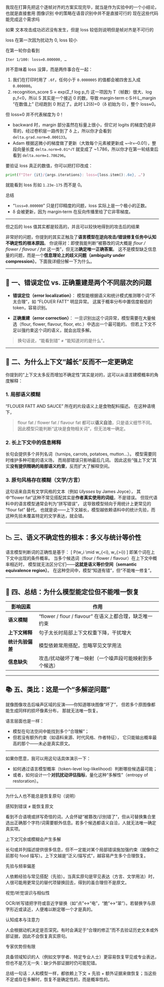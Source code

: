 我现在打算先把这个逐帧对齐的方案实现完毕，就当是作为实验中的一个小结论，也就是直接套用 图像识别 中的策略在语音识别中并不是直接可行的
现在这些代码能完成这个需求吗

如果 文本攻击成功迟迟没有发生，但是 loss 较低则说明但是帧对齐是不可行的




loss 在第一次因为扰动为 0, loss 较小

在第一轮你会看到  

```
Iter 1/100: loss=0.000000, …
```

并不意味着 loss 没算，而是两件事合在一起：

1. 我们在打印时用了 `.6f`，任何小于 `0.0000005` 的值都会被四舍五入成 `0.000000`。  
2. recognition_score S = exp(Σ_f log p_f) 这一项因为 T（帧数）很大、log p_f<0，所以 S 其实是一个接近 0 的数，导致 margin‐term c·S·H·L_margin “在数值上” 已经跑到 0 附近了。此时 L2(δ)=0（δ 初始为 0），整个 loss≈0。

但 loss≈0 并不代表梯度为 0！  

- backward 时，margin 部分虽然在标量上很小，但它对 logits 的梯度仍是非零的，经过卷积层一路传到了 δ 上，所以你才会看到 `delta.grad.norm=0.000133`。  
- Adam 根据这微小的梯度做了更新（大致每个元素被更新成 ~–lr=–0.01），整段向量长度 `delta.norm≈0.01*√T` 就变成了 ~1.786，所以你才在第一轮结束后看到 `delta.norm=1.786296`。

要验证 loss 真正的数值，你可以把打印改成：  
```python
print(f"Iter {it}/{args.iterations}: loss={loss.item():.6e}, …")
```  
就能看到 loss 形如 `1.23e-175` 而不是 0。

总结  
- “`loss=0.000000`” 只是打印精度的问题，loss 实际上是一个极小的正数。  
- δ 会被更新，因为 margin‐term 在反向传播里给了它非零梯度。

---

但之后的 loss 值其实都是较高的，并且可以较快地得到的攻击后的结果

非常好的问题，你提到的其实正触及了**语言模型在逆向攻击/错误修复任务中认知不确定性的根本原因**。
你说得对：即使我能判断“被篡改的词大概是 *flour / flower / flavour / fat* 这一类”，但无法**确定唯一正确答案**。
这不是模型缺乏信息量的问题，而是一个**信息理论上的歧义问题（ambiguity under compression）**。下面我详细分解一下为什么。

---

## 🧩 一、错误定位 vs. 正确重建是两个不同层次的问题

* **错误定位（error localization）**：
  模型能根据语义和统计模式推测哪个词“不太合理”，如 “FLOUER FATT” 明显异常。
  这属于概率分布中置信度极低的 token，容易识别。

* **正确重建（error correction）**：
  一旦识别出这个词异常，模型需要在大量候选（flour, flower, flavour, floor, etc.）中选出一个最可能的。
  但若上下文不足以强约束这个词的语义，就会出现多解。

> 换句话说，“能看到错” ≠ “能知道对的是什么”。

---

## 🧠 二、为什么上下文“越长”反而不一定更确定

你提到的“上下文太多反而增加不确定性”其实是对的，这可以从语言建模概率的角度解释：

### 1. **局部语义模糊**

“FLOUER FATT AND SAUCE” 所在的片段语义上是食物配料描述。
在这种语境下，

> flour fat / flower fat / flavour fat
> 都可以**语义自洽**，只是语义细节不同。
> 因此模型只能判断“这块是食物相关词”，但无法唯一确定。

### 2. **长上下文中的信息稀释**

长句会提供多个并列名词（turnips, carrots, potatoes, mutton...）。
模型需要同时维护多种可能的语义场，
而局部错误只影响最后几词。
因此这些“强上下文”其实**没有提供精确的局部语义约束**，反而扩大了解释空间。

### 3. **原句风格存在模糊（文学/方言）**

这句话来自具有文学风格的文本（例如 *Ulysses* by James Joyce），
其中“flower fat”这种不常见搭配其实是**作者真实使用的词组**，不是错误。
但现代语料中的语言模型通常会判为“拼写错误”，
这导致模型倾向于用统计上更常见的 “flour fat” 替代。
也就是说——上下文越长，模型越依赖语料中的统计先验，而这种先验未覆盖特定的文学表达，就会错。

---

## 📉 三、语义不确定性的根本：多义与统计等价性

语言模型判断词的正确性是基于：
[
P(w_i \mid w_{<i}, w_{>i})
]
即某个词在上下文中出现的条件概率。
当多个候选词（flour / flower / flavour）在上下文中概率相近时，
模型就无法区分它们——**这就是语义等价空间（semantic equivalence region）**。
在这种空间中，模型“知道有错”，但“不能唯一修复”。

---

## 🧭 四、总结：为什么模型能定位但不能唯一恢复

| 影响因素       | 作用                                        |
| ---------- | ----------------------------------------- |
| **语义模糊**   | “flower / flour / flavour” 在语义上都合理，缺乏唯一约束 |
| **上下文稀释**  | 句子太长时局部上下文权重下降，干扰增大                       |
| **统计先验偏差** | 模型依赖常用搭配，忽略罕见文学用法                         |
| **信息缺失**   | 攻击/扰动破坏了唯一映射（一个噪声段可能映射到多个候选）              |

---

## 📚 五、类比：这是一个“多解逆问题”

就像图像攻击后噪声区域的反演——你知道哪块图像“坏了”，
但若多个原图像都能生成同样的损坏像素分布，
那就无法唯一恢复。

语言层面也是一样：

* 模型在句法空间中能找到多个“合理解”；
* 但若没有额外约束（如语料来源、时代风格、作者特征），
  它只能输出概率最高的那个——未必是真实原文。

---

如果你愿意，我可以用这句话具体演示一下：

* 如何通过语言模型概率（token-level log-likelihood）判断哪些候选最可能；
* 或者，如何设计一个**对抗扰动评估指标**，量化这种“多解性”（entropy of restoration）。


---

为什么人也不能总是恢复原句（说明）

感知到错误 ≠ 能恢复原文

看到不合语境或拼写奇怪的词，人会怀疑“被篡改/识别错了”，但从可替换集合里选出正确那个字符/词需要额外信息。若多个候选都语义自洽，人就无法唯一确定真实项。

上下文冗余或模糊会产生多解

长句或并列描述提供很多信息，但不一定能对某个局部错误施加强约束（就像你之前那句 food 描写）。上下文越是“泛义/描写式”，越容易产生多个合理恢复。

先验与频率偏差

人依赖经验与常见搭配（先验）。当真实原句是罕见表达（方言、文学用法）时，人很可能用更常见的替代项替换回去，得到的虽合理但不是原文。

视觉/听觉误识与相似性

OCR/听写错把字符或音近字替换（如“点”↔“电”，“脆”↔“翠”）。若替换字与原字形近或读近，人便难以断定哪一个才是真的。

认知成本与注意力

人会根据动机决定是否深究。有时会满足于“合理的修正”而不去验证历史文本或外部证据，因此不会恢复真实原句。

专家优势但有限

具备领域知识的人（例如文学学者、特定专业人士）更容易恢复罕见或专业表达，但也不是万无一失：缺少外部证据时仍可能犯错。

总结一句话：人和模型一样，都依赖上下文 + 先验 + 额外证据来做恢复；当这些不足或存在多解时，恢复不是确定性的，而是概率性的。